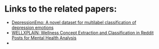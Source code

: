 # Links to the related papers: 

- [DepressionEmo: A novel dataset for multilabel classification of depression emotions](https://arxiv.org/pdf/2401.04655)
- [WELLXPLAIN: Wellness Concept Extraction and Classification in Reddit Posts for Mental Health Analysis](https://arxiv.org/pdf/2308.13710)
- 
